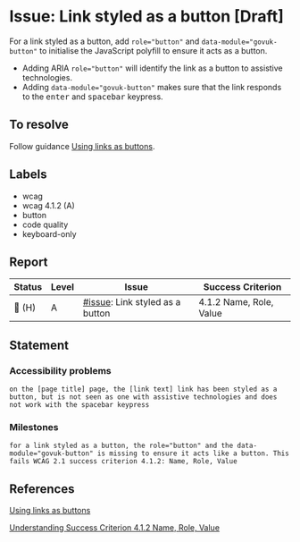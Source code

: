 # Issue: Link styled as a button [Draft]

For a link styled as a button, add `role="button"` and `data-module="govuk-button"` to initialise the JavaScript polyfill to ensure it acts as a button.

- Adding ARIA `role="button"` will identify the link as a button to assistive technologies.
- Adding `data-module="govuk-button"` makes sure that the link responds to the <kbd>enter</kbd> and <kbd>spacebar</kbd> keypress.

## To resolve

Follow guidance [Using links as buttons](https://github.com/hmrc/accessibility/blob/master/docs/design-and-usability-quick-wins.md#using-links-as-buttons).

## Labels
- wcag
- wcag 4.1.2 (A)
- button
- code quality
- keyboard-only

## Report

| Status | Level | Issue | Success Criterion |
| ------ | ----- | ----- | ----------------- |
| 🔴 (H) | A    | [#issue](): Link styled as a button | 4.1.2 Name, Role, Value |

## Statement

### Accessibility problems
```
on the [page title] page, the [link text] link has been styled as a button, but is not seen as one with assistive technologies and does not work with the spacebar keypress
```

### Milestones
```
for a link styled as a button, the role="button" and the data-module="govuk-button" is missing to ensure it acts like a button. This fails WCAG 2.1 success criterion 4.1.2: Name, Role, Value
```

## References

[Using links as buttons](https://github.com/hmrc/accessibility/blob/master/docs/design-and-usability-quick-wins.md#using-links-as-buttons)

[Understanding Success Criterion 4.1.2 Name, Role, Value](https://www.w3.org/WAI/WCAG21/Understanding/name-role-value)
